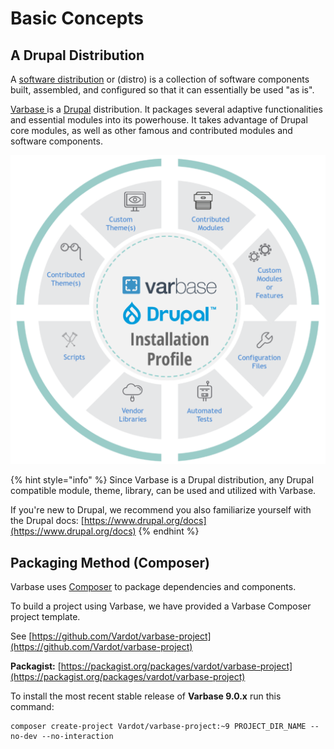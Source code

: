 # Basic Concepts

## A Drupal Distribution

A [software distribution](https://en.wikipedia.org/wiki/Software_distribution) or \(distro\) is a collection of software components built, assembled, and configured so that it can essentially be used "as is".

[Varbase ](https://www.vardot.com/blog/essential-things-know-about-varbase)is a [Drupal](https://en.wikipedia.org/wiki/Drupal) distribution. It packages several adaptive functionalities and essential modules into its powerhouse. It takes advantage of Drupal core modules, as well as other famous and contributed modules and software components.

![](../../.gitbook/assets/screen-shot-2020-08-27-at-2.04.10-pm.png)

{% hint style="info" %}
Since Varbase is a Drupal distribution, any Drupal compatible module, theme, library, can be used and utilized with Varbase.

If you're new to Drupal, we recommend you also familiarize yourself with the Drupal docs: [https://www.drupal.org/docs](https://www.drupal.org/docs)
{% endhint %}

## Packaging Method \(Composer\)

Varbase uses [Composer](https://getcomposer.org/) to package dependencies and components. 

To build a project using Varbase, we have provided a Varbase Composer project template.

See [https://github.com/Vardot/varbase-project](https://github.com/Vardot/varbase-project)

**Packagist:** [https://packagist.org/packages/vardot/varbase-project](https://packagist.org/packages/vardot/varbase-project)

To install the most recent stable release of **Varbase 9.0.x** run this command:

```text
composer create-project Vardot/varbase-project:~9 PROJECT_DIR_NAME --no-dev --no-interaction
```


